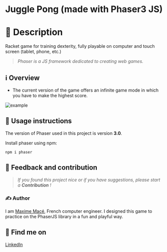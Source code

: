 # Juggle Pong (made with Phaser3 JS)


# 📄 Description

Racket game for training dexterity, fully playable on computer and touch screen (tablet, phone, etc.)

> *Phaser is a JS framework dedicated to creating web games.*



## ℹ️ Overview

- The current version of the game offers an infinite game mode in which you have to make the highest score.

![example](./example.png)



## 🚀 Usage instructions

The version of Phaser used in this project is version **3.0**.

Install phaser using npm:

```
npm i phaser
```



## 💭 Feedback and contribution

> *If you found this project nice or if you have suggestions, please start a **Contribution** !*



### ✍️ Author

I am [Maxime Macé](https://github.com/MaximeMace), French computer engineer. I designed this game to practice on the PhaserJS library in a fun and playful way.



## 📖 Find me on

[LinkedIn](https://www.linkedin.com/in/maxime-mace-09694515b/)
